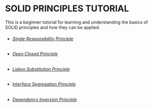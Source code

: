 # SOLID PRINCIPLES TUTORIAL
This is a beginner tutorial for learning and understanding the basics of SOLID principles and how they can be applied.

- ###### [Single Responsibility Principle](documentation/srp)

- ###### [Open Closed Principle](documentation/ocp)

- ###### [Liskov Substitution Principle](documentation/lsp)

- ###### [Interface Segregation Principle](documentation/isp)

- ###### [Dependency Inversion Principle](documentation/dip)
